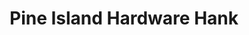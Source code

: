 ---
title: "Pine Island Hardware Hank"
url: /pine-island-mn-55963/pine-island-hardware-hank/
shop: convenience
---
